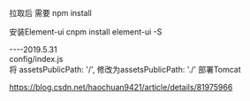 拉取后 需要 npm install

安装Element-ui
cnpm install element-ui -S

----2019.5.31  
config/index.js  
将 assetsPublicPath: '/',
修改为assetsPublicPath: './'
部署Tomcat

https://blog.csdn.net/haochuan9421/article/details/81975966
